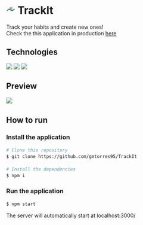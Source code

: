 # <img src="./public/favicon.png" height="24px" />  TrackIt

Track your habits and create new ones!    
Check the this application in production [here](https://track-it-amber.vercel.app)

## Technologies

<div styles="display: flex">
  <img src="https://img.shields.io/badge/JavaScript-F7DF1E?style=for-the-badge&logo=javascript&logoColor=black" />
  <img src="https://img.shields.io/badge/React-20232A?style=for-the-badge&logo=react&logoColor=61DAFB" />
  <img src="https://img.shields.io/badge/Vercel-000?style=for-the-badge&logo=vercel&logoColor=white" />
</div>

## Preview

<img src="./public/preview.gif" height="480px" />

## How to run

### Install the application

```bash
# Clone this repository
$ git clone https://github.com/gmtorres95/TrackIt

# Install the dependencies
$ npm i
```

### Run the application

```bash
$ npm start
```

The server will automatically start at localhost:3000/
